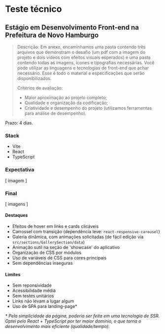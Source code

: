# Teste técnico

## Estágio em Desenvolvimento Front-end na Prefeitura de Novo Hamburgo

> Descrição:
> Em anexo, encaminhamos uma pasta contendo três arquivos que demonstram o desafio (um pdf com a imagem do projeto e dois vídeos com efeitos visuais esperados) e uma pasta contendo todas as imagens, ícones e tipografias necessárias. Você pode utilizar as linguagens e tecnologias de front-end que achar necessário. Esse é todo o material e especificações que serão disponibilizados.
>
> Critérios de avaliação:
>
> -   Maior aproximação ao projeto completo;
> -   Qualidade e organização da codificação;
> -   Criatividade e desempenho do projeto (utilizamos ferramentas para análise de desempenho).

Prazo: 4 dias.

### Stack

-   Vite
-   React
-   TypeScript

### Expectativa

[ imagem ]

### Final

[ imagens ]

#### Destaques

-   Efeitos de hover em links e cards clicáveis
-   Carrossel com transição (dependência leve: `react-responsive-carousel`)
-   Galeria dinâmica, com animações solicitadas (de fácil edição via `src/sections/GallerySection/data`)
-   Animação sutil na seção de 'showcase' do aplicativo
-   Organização de CSS por módulos
-   Uso de variáveis de CSS para cores principais
-   Sem dependências inseguras

#### Limites

-   Sem reponsividade
-   Acessibilidade média
-   Sem testes unitários
-   Links não levam a lugar algum
-   Uso de SPA para landing-page\*

_\* Pela simplicidade da página, poderia ser feita em uma tecnologia de SSR. Optei pelo React + TypeScript por ter maior domínio, o que torna o desenvolvimento mais eficiente (qualidade/tempo)._
